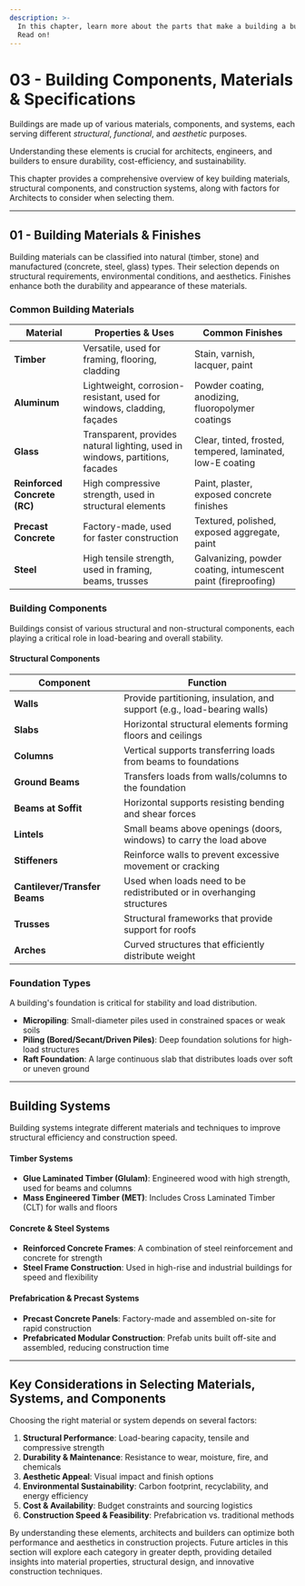 ```yaml
---
description: >-
  In this chapter, learn more about the parts that make a building a building.
  Read on!
---
```


# 03 - Building Components, Materials & Specifications

Buildings are made up of various materials, components, and systems, each serving different _structural_, _functional_, and _aesthetic_ purposes.&#x20;

Understanding these elements is crucial for architects, engineers, and builders to ensure durability, cost-efficiency, and sustainability.&#x20;

This chapter provides a comprehensive overview of key building materials, structural components, and construction systems, along with factors for Architects to consider when selecting them.

***

## **01 - Building Materials & Finishes**

Building materials can be classified into natural (timber, stone) and manufactured (concrete, steel, glass) types. Their selection depends on structural requirements, environmental conditions, and aesthetics. Finishes enhance both the durability and appearance of these materials.

### **Common Building Materials**

| Material                     | Properties & Uses                                                            | Common Finishes                                               |
| ---------------------------- | ---------------------------------------------------------------------------- | ------------------------------------------------------------- |
| **Timber**                   | Versatile, used for framing, flooring, cladding                              | Stain, varnish, lacquer, paint                                |
| **Aluminum**                 | Lightweight, corrosion-resistant, used for windows, cladding, façades        | Powder coating, anodizing, fluoropolymer coatings             |
| **Glass**                    | Transparent, provides natural lighting, used in windows, partitions, facades | Clear, tinted, frosted, tempered, laminated, low-E coating    |
| **Reinforced Concrete (RC)** | High compressive strength, used in structural elements                       | Paint, plaster, exposed concrete finishes                     |
| **Precast Concrete**         | Factory-made, used for faster construction                                   | Textured, polished, exposed aggregate, paint                  |
| **Steel**                    | High tensile strength, used in framing, beams, trusses                       | Galvanizing, powder coating, intumescent paint (fireproofing) |

### **Building Components**

Buildings consist of various structural and non-structural components, each playing a critical role in load-bearing and overall stability.

#### **Structural Components**

| Component                     | Function                                                                 |
| ----------------------------- | ------------------------------------------------------------------------ |
| **Walls**                     | Provide partitioning, insulation, and support (e.g., load-bearing walls) |
| **Slabs**                     | Horizontal structural elements forming floors and ceilings               |
| **Columns**                   | Vertical supports transferring loads from beams to foundations           |
| **Ground Beams**              | Transfers loads from walls/columns to the foundation                     |
| **Beams at Soffit**           | Horizontal supports resisting bending and shear forces                   |
| **Lintels**                   | Small beams above openings (doors, windows) to carry the load above      |
| **Stiffeners**                | Reinforce walls to prevent excessive movement or cracking                |
| **Cantilever/Transfer Beams** | Used when loads need to be redistributed or in overhanging structures    |
| **Trusses**                   | Structural frameworks that provide support for roofs                     |
| **Arches**                    | Curved structures that efficiently distribute weight                     |

### **Foundation Types**

A building's foundation is critical for stability and load distribution.

* **Micropiling**: Small-diameter piles used in constrained spaces or weak soils
* **Piling (Bored/Secant/Driven Piles)**: Deep foundation solutions for high-load structures
* **Raft Foundation**: A large continuous slab that distributes loads over soft or uneven ground

***

## **Building Systems**

Building systems integrate different materials and techniques to improve structural efficiency and construction speed.

#### **Timber Systems**

* **Glue Laminated Timber (Glulam)**: Engineered wood with high strength, used for beams and columns
* **Mass Engineered Timber (MET)**: Includes Cross Laminated Timber (CLT) for walls and floors

#### **Concrete & Steel Systems**

* **Reinforced Concrete Frames**: A combination of steel reinforcement and concrete for strength
* **Steel Frame Construction**: Used in high-rise and industrial buildings for speed and flexibility

#### **Prefabrication & Precast Systems**

* **Precast Concrete Panels**: Factory-made and assembled on-site for rapid construction
* **Prefabricated Modular Construction**: Prefab units built off-site and assembled, reducing construction time

***

## **Key Considerations in Selecting Materials, Systems, and Components**

Choosing the right material or system depends on several factors:

1. **Structural Performance**: Load-bearing capacity, tensile and compressive strength
2. **Durability & Maintenance**: Resistance to wear, moisture, fire, and chemicals
3. **Aesthetic Appeal**: Visual impact and finish options
4. **Environmental Sustainability**: Carbon footprint, recyclability, and energy efficiency
5. **Cost & Availability**: Budget constraints and sourcing logistics
6. **Construction Speed & Feasibility**: Prefabrication vs. traditional methods

By understanding these elements, architects and builders can optimize both performance and aesthetics in construction projects. Future articles in this section will explore each category in greater depth, providing detailed insights into material properties, structural design, and innovative construction techniques.
